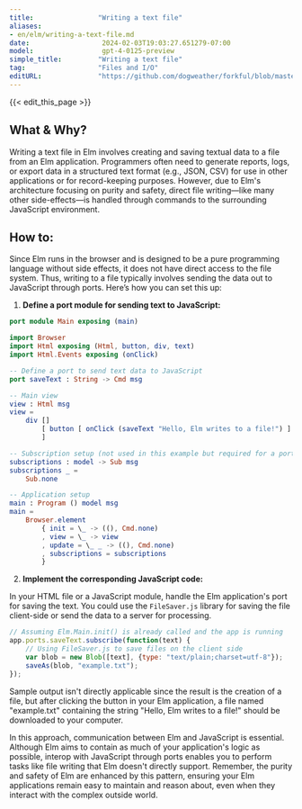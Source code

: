 ```yaml
---
title:                "Writing a text file"
aliases:
- en/elm/writing-a-text-file.md
date:                  2024-02-03T19:03:27.651279-07:00
model:                 gpt-4-0125-preview
simple_title:         "Writing a text file"
tag:                  "Files and I/O"
editURL:              "https://github.com/dogweather/forkful/blob/master/content/en/elm/writing-a-text-file.md"
---
```


{{< edit_this_page >}}

## What & Why?

Writing a text file in Elm involves creating and saving textual data to a file from an Elm application. Programmers often need to generate reports, logs, or export data in a structured text format (e.g., JSON, CSV) for use in other applications or for record-keeping purposes. However, due to Elm's architecture focusing on purity and safety, direct file writing—like many other side-effects—is handled through commands to the surrounding JavaScript environment.

## How to:

Since Elm runs in the browser and is designed to be a pure programming language without side effects, it does not have direct access to the file system. Thus, writing to a file typically involves sending the data out to JavaScript through ports. Here’s how you can set this up:

1. **Define a port module for sending text to JavaScript:**

```elm
port module Main exposing (main)

import Browser
import Html exposing (Html, button, div, text)
import Html.Events exposing (onClick)

-- Define a port to send text data to JavaScript
port saveText : String -> Cmd msg

-- Main view
view : Html msg
view =
    div []
        [ button [ onClick (saveText "Hello, Elm writes to a file!") ] [ text "Save to File" ]
        ]

-- Subscription setup (not used in this example but required for a port module)
subscriptions : model -> Sub msg
subscriptions _ =
    Sub.none

-- Application setup
main : Program () model msg
main =
    Browser.element
        { init = \_ -> ((), Cmd.none)
        , view = \_ -> view
        , update = \_ _ -> ((), Cmd.none)
        , subscriptions = subscriptions
        }
```

2. **Implement the corresponding JavaScript code:**

In your HTML file or a JavaScript module, handle the Elm application's port for saving the text. You could use the `FileSaver.js` library for saving the file client-side or send the data to a server for processing.

```javascript
// Assuming Elm.Main.init() is already called and the app is running
app.ports.saveText.subscribe(function(text) {
    // Using FileSaver.js to save files on the client side
    var blob = new Blob([text], {type: "text/plain;charset=utf-8"});
    saveAs(blob, "example.txt");
});
```

Sample output isn't directly applicable since the result is the creation of a file, but after clicking the button in your Elm application, a file named "example.txt" containing the string "Hello, Elm writes to a file!" should be downloaded to your computer.

In this approach, communication between Elm and JavaScript is essential. Although Elm aims to contain as much of your application's logic as possible, interop with JavaScript through ports enables you to perform tasks like file writing that Elm doesn't directly support. Remember, the purity and safety of Elm are enhanced by this pattern, ensuring your Elm applications remain easy to maintain and reason about, even when they interact with the complex outside world.
